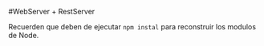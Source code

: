 #WebServer + RestServer

Recuerden que deben de ejecutar ```npm instal``` para reconstruir los modulos de Node.
